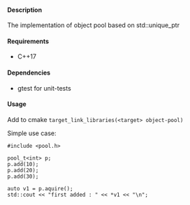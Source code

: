 #### Description
The implementation of object pool based on std::unique_ptr

#### Requirements 
* C++17

#### Dependencies
* gtest for unit-tests

#### Usage
Add to cmake
```target_link_libraries(<target> object-pool)```

Simple use case:
```
#include <pool.h>

pool_t<int> p;
p.add(10);
p.add(20);
p.add(30);

auto v1 = p.aquire();
std::cout << "first added : " << *v1 << "\n";
```
